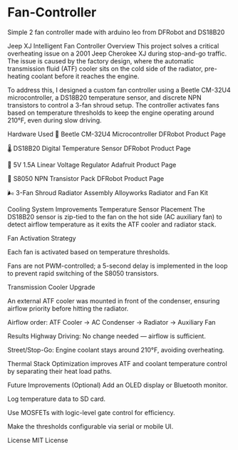 # Fan-Controller
Simple 2 fan controller made with arduino leo from DFRobot and DS18B20


Jeep XJ Intelligent Fan Controller
Overview
This project solves a critical overheating issue on a 2001 Jeep Cherokee XJ during stop-and-go traffic. The issue is caused by the factory design, where the automatic transmission fluid (ATF) cooler sits on the cold side of the radiator, pre-heating coolant before it reaches the engine.

To address this, I designed a custom fan controller using a Beetle CM-32U4 microcontroller, a DS18B20 temperature sensor, and discrete NPN transistors to control a 3-fan shroud setup. The controller activates fans based on temperature thresholds to keep the engine operating around 210°F, even during slow driving.

Hardware Used
🧠 Beetle CM-32U4 Microcontroller
DFRobot Product Page

🌡️ DS18B20 Digital Temperature Sensor
DFRobot Product Page

🔋 5V 1.5A Linear Voltage Regulator
Adafruit Product Page

🔧 S8050 NPN Transistor Pack
DFRobot Product Page

🌬️ 3-Fan Shroud Radiator Assembly
Alloyworks Radiator and Fan Kit

Cooling System Improvements
Temperature Sensor Placement
The DS18B20 sensor is zip-tied to the fan on the hot side (AC auxiliary fan) to detect airflow temperature as it exits the ATF cooler and radiator stack.

Fan Activation Strategy

Each fan is activated based on temperature thresholds.

Fans are not PWM-controlled; a 5-second delay is implemented in the loop to prevent rapid switching of the S8050 transistors.

Transmission Cooler Upgrade

An external ATF cooler was mounted in front of the condenser, ensuring airflow priority before hitting the radiator.

Airflow order: ATF Cooler → AC Condenser → Radiator → Auxiliary Fan

Results
Highway Driving: No change needed — airflow is sufficient.

Street/Stop-Go: Engine coolant stays around 210°F, avoiding overheating.

Thermal Stack Optimization improves ATF and coolant temperature control by separating their heat load paths.

Future Improvements (Optional)
Add an OLED display or Bluetooth monitor.

Log temperature data to SD card.

Use MOSFETs with logic-level gate control for efficiency.

Make the thresholds configurable via serial or mobile UI.

License
MIT License
